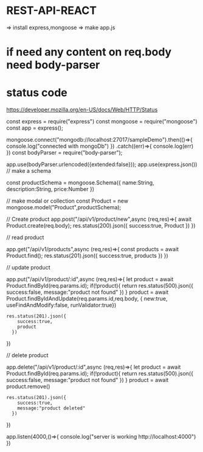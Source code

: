 # REST-API-REACT
=> install express,mongoose 
=> make app.js


# if need any content on req.body need body-parser

# status code
https://developer.mozilla.org/en-US/docs/Web/HTTP/Status

<!-- rest APis  -->

const express = require("express")
const mongoose = require("mongoose")
const app = express();

mongoose.connect("mongodb://localhost:27017/sampleDemo").then(()=>{
    console.log("connected with mongoDb")
})
.catch((err)=>{
    console.log(err)
})
const bodyParser = require("body-parser");



app.use(bodyParser.urlencoded({extended:false}));
app.use(express.json())
// make a schema 

const productSchema = mongoose.Schema({
    name:String,
    description:String,
    price:Number
})


// make modal or collection 
const Product = new mongoose.model("Product",productSchema);


// Create product
app.post("/api/v1/product/new",async (req,res)=>{
  await  Product.create(req.body);
  res.status(200).json({
    success:true,
    Product
  })
})


// read product

app.get("/api/v1/products",async (req,res)=>{
    const products = await Product.find();
    res.status(201).json({
        success:true,
        products
      })
  })

//  update product

app.put("/api/v1/product/:id",async (req,res)=>{
    let  product = await Product.findById(req.params.id);
    if(!product){
        return res.status(500).json({
            success:false,
            message:"product not found"
        })
    }
    product = await Product.findByIdAndUpdate(req.params.id,req.body,
    {   new:true,
        useFindAndModify:false,
        runValidator:true})

    res.status(201).json({
        success:true,
        product
      })
  })

  //  delete product

app.delete("/api/v1/product/:id",async (req,res)=>{
    let  product = await Product.findById(req.params.id);
    if(!product){
        return res.status(500).json({
            success:false,
            message:"product not found"
        })
    }
    product = await product.remove()

    res.status(201).json({
        success:true,
        message:"product deleted"
      })
  })




app.listen(4000,()=>{
    console.log("server is working http://localhost:4000")
})
